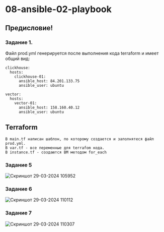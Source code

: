 # 08-ansible-02-playbook
## Предисловие!


### Задание 1.
Файл prod.yml генерируется после выполнения кода terraform и имеет общий вид:
```
clickhouse:
  hosts:
    clickhouse-01: 
      ansible_host: 84.201.133.75
      ansible_user: ubuntu
  
vector:
  hosts:
    vector-01: 
      ansible_host: 158.160.40.12
      ansible_user: ubuntu
```
## Terraform
```
В main.tf написан шаблон, по которому создается и заполнятеся файл prod.yml.
В var.tf - все переменные для terrafom кода.
В instance.tf - создаются ВМ методом for_each
```

### Задание 5
![Скриншот 29-03-2024 105952](https://github.com/HZTV/08-ansible-02-playbook/assets/149588305/26549304-c638-407b-b78b-f24a006c0857)

### Задание 6
![Скриншот 29-03-2024 110112](https://github.com/HZTV/08-ansible-02-playbook/assets/149588305/2506a234-046e-4801-946a-ce3d19736978)

### Задание 7
![Скриншот 29-03-2024 110307](https://github.com/HZTV/08-ansible-02-playbook/assets/149588305/4f0f2500-ef6f-41c3-af61-157a6658bb66)

